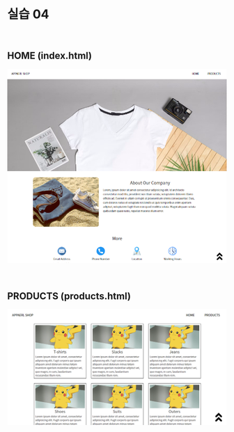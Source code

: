 # 실습 04

<br/>

## HOME (index.html)

![image-20220901171152155](README.assets/image-20220901171152155.png)

<br/>

## PRODUCTS (products.html)

![image-20220901171106501](README.assets/image-20220901171106501.png)